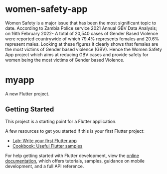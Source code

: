 # women-safety-app
Women Safety is a major issue that has been the most significant topic to date. According to Zambia Police service 2021 Annual GBV Data Analysis; on 16th February 2022- A total of 20,540 cases of Gender Based Violence were reported countrywide of which 79.4% represents females and 20.6% represent males. Looking at these figures it clearly shows that females are the most victims of Gender based violence (GBV). Hence the Women Safety App project which aims at reducing GBV cases and provide safety for women being the most victims of Gender based Violence.
# myapp

A new Flutter project.

## Getting Started

This project is a starting point for a Flutter application.

A few resources to get you started if this is your first Flutter project:

- [Lab: Write your first Flutter app](https://docs.flutter.dev/get-started/codelab)
- [Cookbook: Useful Flutter samples](https://docs.flutter.dev/cookbook)

For help getting started with Flutter development, view the
[online documentation](https://docs.flutter.dev/), which offers tutorials,
samples, guidance on mobile development, and a full API reference.
